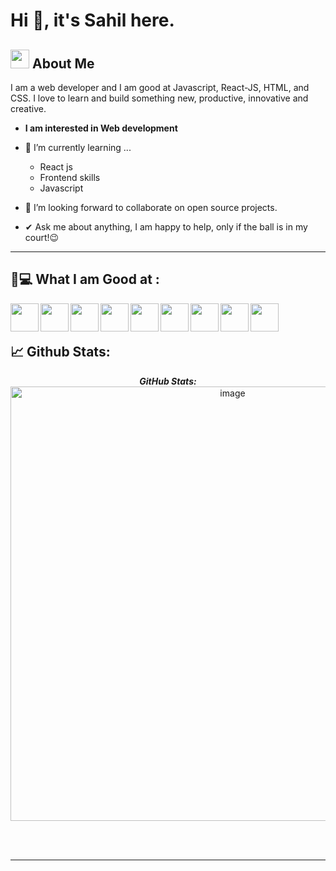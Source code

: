 # Hi 👋, it's Sahil here.



## <img src="https://media.giphy.com/media/ObNTw8Uzwy6KQ/giphy.gif" width="30px">&nbsp;About Me

I am a web developer and I am good at  Javascript, React-JS, HTML, and CSS. I love to learn and build something new, productive, innovative and creative.

- **I am interested in  Web development**

* 🌱 I’m currently learning ...
  - React js
  - Frontend skills
  - Javascript

* 👯 I’m looking forward to collaborate on open source projects.
* ✔ Ask me about anything, I am happy to help, only if the ball is in my court!😉<br>

---

## 👩💻 What I am Good at ‍:

<img align="left" width="45px" src="https://img.icons8.com/color/48/000000/html-5--v1.png"/> 
<img align="left" width="45px" src="https://img.icons8.com/color/48/000000/css3.png"/> 
<img align="left" width="45px" src="https://img.icons8.com/color/48/000000/javascript--v1.png"/> 
<img align="left" width="45px" src="https://img.icons8.com/office/48/000000/react.png"/> 
<img align="left" width="45px" src="https://img.icons8.com/color/48/000000/npm.png"/>
<img align="left" width="45px" src="https://img.icons8.com/color/256/git.png" />
<img align="left" width="45px" src="https://img.icons8.com/?size=512&id=CIAZz2CYc6Kc&format=png" />
<img align="left" width="45px" src="https://img.icons8.com/?size=512&id=gFw7X5Tbl3ss&format=png" />
<img align="left" width="45px" height="45px" src="https://vitejs.dev/logo.svg" />

<br><br>


## 📈 Github Stats:

<div>
<!--   <p align="center">
    <b><em>Now listening to:</em></b> <br/>
    <img src="https://spotify-github-profile.vercel.app/api/view?uid=Bhargavi-hash&cover_image=true&theme=novatorem" alt="Now Listenting to" />
  </p> -->
  
  <p align="center">
  <b><em>GitHub Stats:</em></b> <br/>
    <img width="695" alt="image" src="https://github.com/sahil1si18ec083/sahil1si18ec083/assets/103936307/886f2908-c424-4bb7-b7d7-c39c18a7acd7">
<br/><br/>
  
</div>



<br>

---

